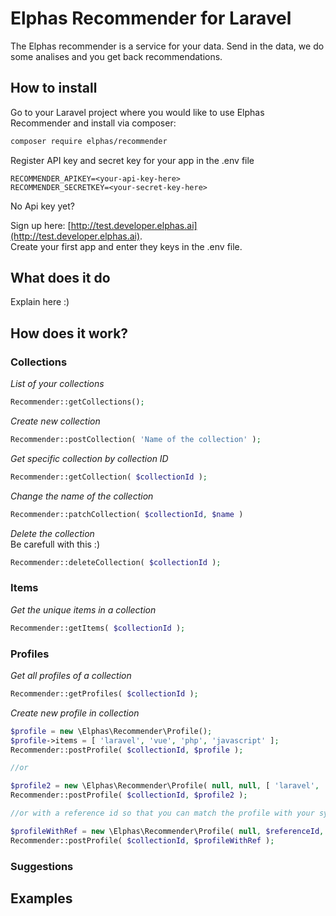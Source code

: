 # Elphas Recommender for Laravel
The Elphas recommender is a service for your data. Send in the data, we do some analises and you get back recommendations.

## How to install

Go to your Laravel project where you would like to use Elphas Recommender and 
install via composer:
``` bash
composer require elphas/recommender 
```

Register API key and secret key for your app in the .env file
``` text
RECOMMENDER_APIKEY=<your-api-key-here>
RECOMMENDER_SECRETKEY=<your-secret-key-here>
```

No Api key yet? 

Sign up here: [http://test.developer.elphas.ai](http://test.developer.elphas.ai).  
Create your first app and enter they keys in the .env file.

## What does it do
Explain here :)

## How does it work?

### Collections

*List of your collections*
``` php
Recommender::getCollections();
```

*Create new collection*
``` php
Recommender::postCollection( 'Name of the collection' );
```

*Get specific collection by collection ID*
``` php
Recommender::getCollection( $collectionId );
```

*Change the name of the collection*
``` php
Recommender::patchCollection( $collectionId, $name )
```

*Delete the collection*  
Be carefull with this :)
``` php
Recommender::deleteCollection( $collectionId );
```

### Items

*Get the unique items in a collection*  

``` php
Recommender::getItems( $collectionId );
```

### Profiles

*Get all profiles of a collection*

``` php
Recommender::getProfiles( $collectionId );
```


*Create new profile in collection*

``` php
$profile = new \Elphas\Recommender\Profile();
$profile->items = [ 'laravel', 'vue', 'php', 'javascript' ];
Recommender::postProfile( $collectionId, $profile );

//or

$profile2 = new \Elphas\Recommender\Profile( null, null, [ 'laravel', 'vue', 'php', 'javascript' ] );
Recommender::postProfile( $collectionId, $profile2 );

//or with a reference id so that you can match the profile with your system

$profileWithRef = new \Elphas\Recommender\Profile( null, $referenceId, [ 'laravel', 'vue', 'php', 'javascript' ] );
Recommender::postProfile( $collectionId, $profileWithRef );
```


### Suggestions


## Examples








	